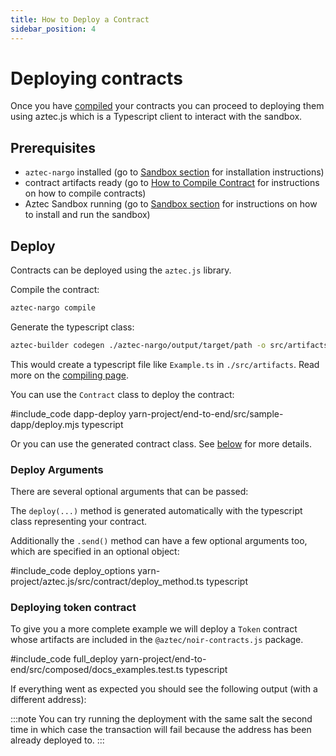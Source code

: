 ```yaml
---
title: How to Deploy a Contract
sidebar_position: 4
---
```


# Deploying contracts

Once you have [compiled](how_to_compile_contract.md) your contracts you can proceed to deploying them using aztec.js which is a Typescript client to interact with the sandbox.

## Prerequisites

- `aztec-nargo` installed (go to [Sandbox section](../../reference/sandbox_reference/index.md) for installation instructions)
- contract artifacts ready (go to [How to Compile Contract](how_to_compile_contract.md) for instructions on how to compile contracts)
- Aztec Sandbox running (go to [Sandbox section](../../getting_started.md) for instructions on how to install and run the sandbox)

## Deploy

Contracts can be deployed using the `aztec.js` library.

Compile the contract:

```bash
aztec-nargo compile
```

Generate the typescript class:

```bash
aztec-builder codegen ./aztec-nargo/output/target/path -o src/artifacts
```

This would create a typescript file like `Example.ts` in `./src/artifacts`. Read more on the [compiling page](how_to_compile_contract.md).

You can use the `Contract` class to deploy the contract:

#include_code dapp-deploy yarn-project/end-to-end/src/sample-dapp/deploy.mjs typescript

Or you can use the generated contract class. See [below](#deploying-token-contract) for more details.

### Deploy Arguments

There are several optional arguments that can be passed:

The `deploy(...)` method is generated automatically with the typescript class representing your contract.

Additionally the `.send()` method can have a few optional arguments too, which are specified in an optional object:

#include_code deploy_options yarn-project/aztec.js/src/contract/deploy_method.ts typescript

### Deploying token contract

To give you a more complete example we will deploy a `Token` contract whose artifacts are included in the `@aztec/noir-contracts.js` package.

#include_code full_deploy yarn-project/end-to-end/src/composed/docs_examples.test.ts typescript

If everything went as expected you should see the following output (with a different address):

:::note
You can try running the deployment with the same salt the second time in which case the transaction will fail because the address has been already deployed to.
:::
